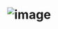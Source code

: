 # ![image](https://user-images.githubusercontent.com/109133286/179355064-5470a343-5484-4e25-a2c4-dc6859d7b6c8.png)
